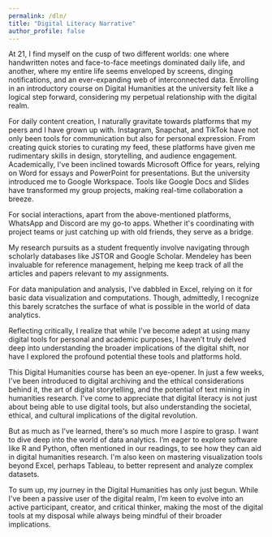 ```yaml
---
permalink: /dln/
title: "Digital Literacy Narrative"
author_profile: false
---
```


At 21, I find myself on the cusp of two different worlds: one where handwritten notes and face-to-face meetings dominated daily life, and another, where my entire life seems enveloped by screens, dinging notifications, and an ever-expanding web of interconnected data. Enrolling in an introductory course on Digital Humanities at the university felt like a logical step forward, considering my perpetual relationship with the digital realm.

For daily content creation, I naturally gravitate towards platforms that my peers and I have grown up with. Instagram, Snapchat, and TikTok have not only been tools for communication but also for personal expression. From creating quick stories to curating my feed, these platforms have given me rudimentary skills in design, storytelling, and audience engagement. Academically, I've been inclined towards Microsoft Office for years, relying on Word for essays and PowerPoint for presentations. But the university introduced me to Google Workspace. Tools like Google Docs and Slides have transformed my group projects, making real-time collaboration a breeze.

For social interactions, apart from the above-mentioned platforms, WhatsApp and Discord are my go-to apps. Whether it's coordinating with project teams or just catching up with old friends, they serve as a bridge.

My research pursuits as a student frequently involve navigating through scholarly databases like JSTOR and Google Scholar. Mendeley has been invaluable for reference management, helping me keep track of all the articles and papers relevant to my assignments.

For data manipulation and analysis, I've dabbled in Excel, relying on it for basic data visualization and computations. Though, admittedly, I recognize this barely scratches the surface of what is possible in the world of data analytics.

Reflecting critically, I realize that while I've become adept at using many digital tools for personal and academic purposes, I haven’t truly delved deep into understanding the broader implications of the digital shift, nor have I explored the profound potential these tools and platforms hold.

This Digital Humanities course has been an eye-opener. In just a few weeks, I've been introduced to digital archiving and the ethical considerations behind it, the art of digital storytelling, and the potential of text mining in humanities research. I've come to appreciate that digital literacy is not just about being able to use digital tools, but also understanding the societal, ethical, and cultural implications of the digital revolution.

But as much as I’ve learned, there's so much more I aspire to grasp. I want to dive deep into the world of data analytics. I’m eager to explore software like R and Python, often mentioned in our readings, to see how they can aid in digital humanities research. I'm also keen on mastering visualization tools beyond Excel, perhaps Tableau, to better represent and analyze complex datasets.

To sum up, my journey in the Digital Humanities has only just begun. While I've been a passive user of the digital realm, I’m keen to evolve into an active participant, creator, and critical thinker, making the most of the digital tools at my disposal while always being mindful of their broader implications.
